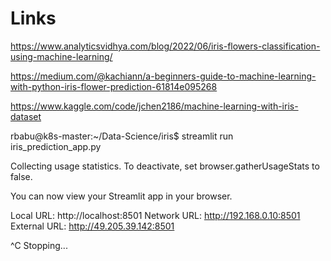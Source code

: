 # Links 

https://www.analyticsvidhya.com/blog/2022/06/iris-flowers-classification-using-machine-learning/

https://medium.com/@kachiann/a-beginners-guide-to-machine-learning-with-python-iris-flower-prediction-61814e095268

https://www.kaggle.com/code/jchen2186/machine-learning-with-iris-dataset


rbabu@k8s-master:~/Data-Science/iris$ streamlit run iris_prediction_app.py

Collecting usage statistics. To deactivate, set browser.gatherUsageStats to false.


  You can now view your Streamlit app in your browser.

  Local URL: http://localhost:8501
  Network URL: http://192.168.0.10:8501
  External URL: http://49.205.39.142:8501

^C  Stopping...